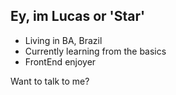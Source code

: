 ## Ey, im Lucas or 'Star'

-  Living in BA, Brazil 
-  Currently learning from the basics
-  FrontEnd enjoyer

<div class="contato"> 
 Want to talk to me? <br>
  <a onclick="window.open(this.href,'_blank');return false;" href="https://www.linkedin.com/in/lucas-bernardo-697559219/"><img src="https://img.shields.io/badge/LinkedIn-0077B5?style=for-the-badge&logo=linkedin&logoColor=white" alt=""></a>
  
<a onclick="window.open(this.href,'_blank');return false;" href="https://www.instagram.com/star.ch1/"><img src="https://img.shields.io/badge/-Instagram-%23E4405F?style=for-the-badge&logo=instagram&logoColor=white" alt=""></a>
 
</div> 

